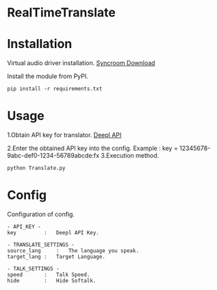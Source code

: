 # RealTimeTranslate

Installation
========
Virtual audio driver installation.
[Syncroom Download](https://syncroom.yamaha.com/play/dl/)

Install the module from PyPI.
```
pip install -r requirements.txt
```

Usage
========
1.Obtain API key for translator.
[Deepl API](https://www.deepl.com/pro-api?cta=header-pro-api)

2.Enter the obtained API key into the config.
Example : key = 12345678-9abc-def0-1234-56789abcde:fx
3.Execution method.
```
python Translate.py
```

Config
========
Configuration of config.
```
- API_KEY -
key 		: 	Deepl API Key.

- TRANSLATE_SETTINGS -
source_lang 	: 	The language you speak.
target_lang	:	Target Language.

- TALK_SETTINGS -
speed		:	Talk Speed.
hide		:	Hide Softalk.
```
